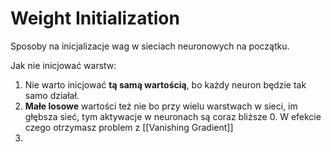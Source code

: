 # Weight Initialization

Sposoby na inicjalizacje wag w sieciach neuronowych na początku.

Jak nie inicjować warstw:
1. Nie warto inicjować **tą samą wartością**, bo każdy neuron będzie tak samo działał.
2. **Małe losowe** wartości też nie bo przy wielu warstwach w sieci, im głębsza sieć, tym aktywacje w neuronach są coraz bliższe 0. W efekcie czego otrzymasz problem z [[Vanishing Gradient]]
3. 
